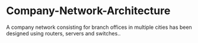 # Company-Network-Architecture
A company network consisting for branch offices in multiple cities has been designed using routers, servers and switches..
